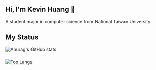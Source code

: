 ## **Hi, I'm Kevin Huang** 🎈
A student major in computer science from National Taiwan University
## My Status
![Anurag's GitHub stats](https://github-readme-stats.vercel.app/api?username=egnkvn&show_icons=true&theme=dark&include_all_commits=true)
#####
[![Top Langs](https://github-readme-stats.vercel.app/api/top-langs/?username=egnkvn&layout=compact&theme=dark)](https://github.com/anuraghazra/github-readme-stats)

